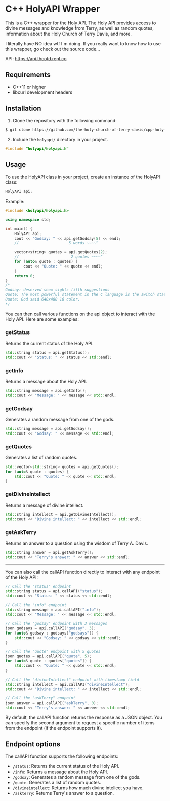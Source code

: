 # C++ HolyAPI Wrapper

This is a C++ wrapper for the Holy API. The Holy API provides access to divine messages and knowledge from Terry, as well as random quotes, information about the Holy Church of Terry Davis, and more.

I literally have NO idea wtf I'm doing. If you really want to know how to use this wrapper, go check out the source code...

API: https://api.thcotd.repl.co

## Requirements

- C++11 or higher
- libcurl development headers

## Installation

1. Clone the repository with the following command:
```sh
$ git clone https://github.com/the-holy-church-of-terry-davis/cpp-holy-api-wrapper.git
```


2. Include the `holyapi/` directory in your project.
```cpp
#include "holyapi/holyapi.h"
```

## Usage

To use the HolyAPI class in your project, create an instance of the HolyAPI class:
```cpp
HolyAPI api;
```

Example:
```cpp
#include <holyapi/holyapi.h>

using namespace std;

int main() {
    HolyAPI api;
    cout << "Godsay: " << api.getGodsay(5) << endl;
    //                      5 words ~~~~^

    vector<string> quotes = api.getQuotes(2);
    //                       2 quotes ~~~~^
    for (auto& quote : quotes) {
        cout << "Quote: " << quote << endl;
    }
    return 0;
}
/*
Godsay: deserved seem sights fifth suggestions
Quote: The most powerful statement in the C language is the switch statement.
Quote: God said 640x480 16 color.
*/
```

You can then call various functions on the api object to interact with the Holy API. Here are some examples:

### getStatus

Returns the current status of the Holy API.
```cpp
std::string status = api.getStatus();
std::cout << "Status: " << status << std::endl;
```

### getInfo

Returns a message about the Holy API.
```cpp
std::string message = api.getInfo();
std::cout << "Message: " << message << std::endl;
```

### getGodsay

Generates a random message from one of the gods.
```cpp
std::string message = api.getGodsay();
std::cout << "Godsay: " << message << std::endl;
```

### getQuotes

Generates a list of random quotes.
```cpp
std::vector<std::string> quotes = api.getQuotes();
for (auto& quote : quotes) {
    std::cout << "Quote: " << quote << std::endl;
}
```

### getDivineIntellect

Returns a message of divine intellect.
```cpp
std::string intellect = api.getDivineIntellect();
std::cout << "Divine intellect: " << intellect << std::endl;
```

### getAskTerry

Returns an answer to a question using the wisdom of Terry A. Davis.
```cpp
std::string answer = api.getAskTerry();
std::cout << "Terry's answer: " << answer << std::endl;
```
---
You can also call the callAPI function directly to interact with any endpoint of the Holy API:
```cpp
// Call the "status" endpoint
std::string status = api.callAPI("status");
std::cout << "Status: " << status << std::endl;

// Call the "info" endpoint
std::string message = api.callAPI("info");
std::cout << "Message: " << message << std::endl;

// Call the "godsay" endpoint with 3 messages
json godsays = api.callAPI("godsay", 3);
for (auto& godsay : godsays["godsays"]) {
    std::cout << "Godsay: " << godsay << std::endl;
}

// Call the "quote" endpoint with 5 quotes
json quotes = api.callAPI("quote", 5);
for (auto& quote : quotes["quotes"]) {
    std::cout << "Quote: " << quote << std::endl;
}

// Call the "divineIntellect" endpoint with timestamp field
std::string intellect = api.callAPI("divineIntellect");
std::cout << "Divine intellect: " << intellect << std::endl;

// Call the "askTerry" endpoint
json answer = api.callAPI("askTerry", 0);
std::cout << "Terry's answer: " << answer << std::endl;
```

By default, the callAPI function returns the response as a JSON object. You can specify the second argument to request a specific number of items from the endpoint (if the endpoint supports it).

## Endpoint options

The callAPI function supports the following endpoints:

- `/status`: Returns the current status of the Holy API.
- `/info`: Returns a message about the Holy API.
- `/godsay`: Generates a random message from one of the gods.
- `/quote`: Generates a list of random quotes.
- `/divineintellect`: Returns how much divine intellect you have.
- `/askterry`: Returns Terry's answer to a question.